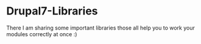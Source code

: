 # Drupal7-Libraries
There I am sharing some important libraries those all help you to work your modules correctly at once :) 
